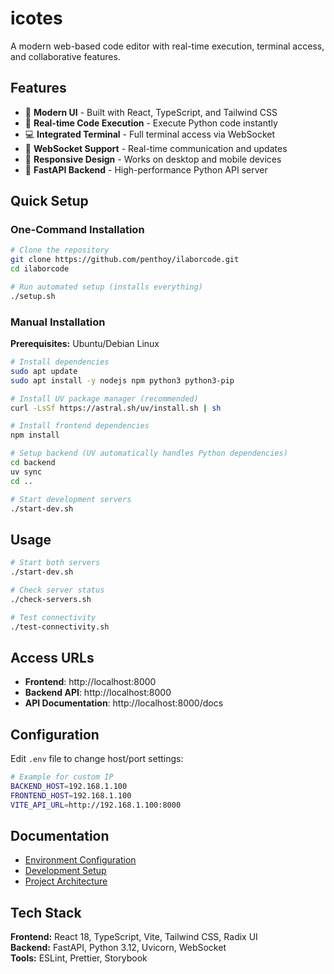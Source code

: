 # icotes

A modern web-based code editor with real-time execution, terminal access, and collaborative features.

## Features

- 🎨 **Modern UI** - Built with React, TypeScript, and Tailwind CSS
- 🚀 **Real-time Code Execution** - Execute Python code instantly
- 💻 **Integrated Terminal** - Full terminal access via WebSocket
- 🔌 **WebSocket Support** - Real-time communication and updates
- 📱 **Responsive Design** - Works on desktop and mobile devices
- 🔧 **FastAPI Backend** - High-performance Python API server

## Quick Setup

### One-Command Installation

```bash
# Clone the repository
git clone https://github.com/penthoy/ilaborcode.git
cd ilaborcode

# Run automated setup (installs everything)
./setup.sh
```

### Manual Installation

**Prerequisites:** Ubuntu/Debian Linux

```bash
# Install dependencies
sudo apt update
sudo apt install -y nodejs npm python3 python3-pip

# Install UV package manager (recommended)
curl -LsSf https://astral.sh/uv/install.sh | sh

# Install frontend dependencies
npm install

# Setup backend (UV automatically handles Python dependencies)
cd backend
uv sync
cd ..

# Start development servers
./start-dev.sh
```

## Usage

```bash
# Start both servers
./start-dev.sh

# Check server status
./check-servers.sh

# Test connectivity
./test-connectivity.sh
```

## Access URLs

- **Frontend**: http://localhost:8000
- **Backend API**: http://localhost:8000  
- **API Documentation**: http://localhost:8000/docs

## Configuration

Edit `.env` file to change host/port settings:

```bash
# Example for custom IP
BACKEND_HOST=192.168.1.100
FRONTEND_HOST=192.168.1.100
VITE_API_URL=http://192.168.1.100:8000
```

## Documentation

- [Environment Configuration](docs/environment-configuration.md)
- [Development Setup](SETUP.md)
- [Project Architecture](docs/architecture.md)

## Tech Stack

**Frontend:** React 18, TypeScript, Vite, Tailwind CSS, Radix UI  
**Backend:** FastAPI, Python 3.12, Uvicorn, WebSocket  
**Tools:** ESLint, Prettier, Storybook
